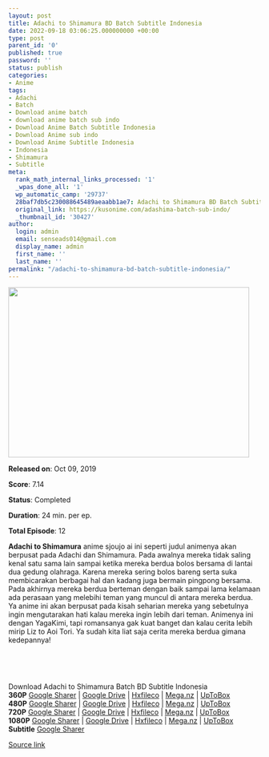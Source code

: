 ```yaml
---
layout: post
title: Adachi to Shimamura BD Batch Subtitle Indonesia
date: 2022-09-18 03:06:25.000000000 +00:00
type: post
parent_id: '0'
published: true
password: ''
status: publish
categories:
- Anime
tags:
- Adachi
- Batch
- Download anime batch
- download anime batch sub indo
- Download Anime Batch Subtitle Indonesia
- Download Anime sub indo
- Download Anime Subtitle Indonesia
- Indonesia
- Shimamura
- Subtitle
meta:
  rank_math_internal_links_processed: '1'
  _wpas_done_all: '1'
  wp_automatic_camp: '29737'
  28baf7db5c230088645489aeaabb1ae7: Adachi to Shimamura BD Batch Subtitle Indonesia
  original_link: https://kusonime.com/adashima-batch-sub-indo/
  _thumbnail_id: '30427'
author:
  login: admin
  email: senseads014@gmail.com
  display_name: admin
  first_name: ''
  last_name: ''
permalink: "/adachi-to-shimamura-bd-batch-subtitle-indonesia/"
---
```

<p><img width="481" height="340" src="{{ site.baseurl }}/assets/2022/09/Adachi-to-Shimamura-481x340.jpg" class="attachment-thumb-large size-thumb-large wp-post-image" alt="" loading="lazy" title="Adachi to Shimamura BD Batch Subtitle Indonesia" srcset="https://kusonime.com/wp-content/uploads/2020/11/Adachi-to-Shimamura-481x340.jpg 481w, https://kusonime.com/wp-content/uploads/2020/11/Adachi-to-Shimamura-300x212.jpg 300w, https://kusonime.com/wp-content/uploads/2020/11/Adachi-to-Shimamura-768x543.jpg 768w, https://kusonime.com/wp-content/uploads/2020/11/Adachi-to-Shimamura-520x368.jpg 520w, https://kusonime.com/wp-content/uploads/2020/11/Adachi-to-Shimamura.jpg 1000w" sizes="(max-width: 481px) 100vw, 481px" />
<p><b>Released on</b>: Oct 09, 2019</p>
<p>
<p><b>Score</b>: 7.14</p>
<p>
<p><b>Status</b>: Completed</p>
<p>
<p><b>Duration</b>: 24 min. per ep.</p>
<p>
<p><b>Total Episode</b>: 12</p>
<p>
<p><strong>Adachi to Shimamura</strong> anime sjoujo ai ini seperti judul animenya akan berpusat pada Adachi dan Shimamura. Pada awalnya mereka tidak saling kenal satu sama lain sampai ketika mereka berdua bolos bersama di lantai dua gedung olahraga. Karena mereka sering bolos bareng serta suka membicarakan berbagai hal dan kadang juga bermain pingpong bersama. Pada akhirnya mereka berdua berteman dengan baik sampai lama kelamaan ada perasaan yang melebihi teman yang muncul di antara mereka berdua. Ya anime ini akan berpusat pada kisah seharian mereka yang sebetulnya ingin mengutarakan hati kalau mereka ingin lebih dari teman. Animenya ini dengan YagaKimi, tapi romansanya gak kuat banget dan kalau cerita lebih mirip Liz to Aoi Tori. Ya sudah kita liat saja cerita mereka berdua gimana kedepannya!</p>
<p>
<p> </p>
<p>
<p> </p>
<p>
<div class="smokeddl">
<div class="smokettl">Download Adachi to Shimamura Batch BD Subtitle Indonesia</div>
<div class="smokeurl"><strong>360P</strong> <a href="https://acefile.co/f/50546163/kusonime-adachi-dan-shimamura-bd-360p-rar" target="_blank" rel="noopener">Google Sharer</a> | <a href="https://drive.google.com/uc?export=download&amp;id=1ggZbO-UAXrMvoFJivyRWTUiyDzg_Ei9P" target="_blank" rel="noopener">Google Drive</a> | <a href="https://hxfile.co/61hsw80d2zxs" target="_blank" rel="noopener">Hxfileco</a> | <a href="https://mega.nz/file/bQcWQTpB#KgRasK6eMNm0ZTPyMx1Qkrff6KfYB55Rqo6ftPBNS1g" target="_blank" rel="noopener">Mega.nz</a> | <a href="https://uptobox.com/tyjk5f6mxnrd" target="_blank" rel="noopener">UpToBox</a></div>
<div class="smokeurl"><strong>480P</strong> <a href="https://acefile.co/f/50546166/kusonime-adachi-dan-shimamura-bd-480p-rar" target="_blank" rel="noopener">Google Sharer</a> | <a href="https://drive.google.com/uc?export=download&amp;id=1RluKbKeBKv5Ue5l4GGTk8_fs4BovZ8da" target="_blank" rel="noopener">Google Drive</a> | <a href="https://hxfile.co/6i1esezelo5g" target="_blank" rel="noopener">Hxfileco</a> | <a href="https://mega.nz/file/yZdm0bKQ#hhONCcyc2PBfHMeN7-rzoNWfVYj-rZrrB8zeuavqvNQ" target="_blank" rel="noopener">Mega.nz</a> | <a href="https://uptobox.com/x5t13qil2n1e" target="_blank" rel="noopener">UpToBox</a></div>
<div class="smokeurl"><strong>720P</strong> <a href="https://acefile.co/f/50546168/kusonime-adachi-dan-shimamura-bd-720p-rar" target="_blank" rel="noopener">Google Sharer</a> | <a href="https://drive.google.com/uc?export=download&amp;id=10dnnM2c8bqBL232UbXuRmoWj0-e6-f_v" target="_blank" rel="noopener">Google Drive</a> | <a href="https://hxfile.co/7ac6ppq8b15o" target="_blank" rel="noopener">Hxfileco</a> | <a href="https://mega.nz/file/fdFiiZCA#x50PkYMRDDezobDDTnHy_vFdBDMlr0EVhIhXco9ukGQ" target="_blank" rel="noopener">Mega.nz</a> | <a href="https://uptobox.com/t5zlnkzs86y9" target="_blank" rel="noopener">UpToBox</a></div>
<div class="smokeurl"><strong>1080P</strong> <a href="https://acefile.co/f/50546173/kusonime-adachi-dan-shimamura-bd-1080p-rar" target="_blank" rel="noopener">Google Sharer</a> | <a href="https://drive.google.com/uc?export=download&amp;id=1rt2-6wAumLE_yCgQgXnABvTFZVPUICm1" target="_blank" rel="noopener">Google Drive</a> | <a href="https://hxfile.co/hwe1dam32354" target="_blank" rel="noopener">Hxfileco</a> | <a href="https://mega.nz/file/LJcG1LJI#1uJdWM9mNGdTBgia4shX1cOsIaYQMOO59azbnYXYPdI" target="_blank" rel="noopener">Mega.nz</a> | <a href="https://uptobox.com/a7f2u33o4v5s" target="_blank" rel="noopener">UpToBox</a></div>
<div class="smokeurl"><strong>Subtitle</strong> <a href="https://acefile.co/f/50546175/kusonime-adachi-dan-shimamura-bd-fontsubs-rar" target="_blank" rel="noopener">Google Sharer</a></div>
</div>
<p><a href="https://kusonime.com/adashima-batch-sub-indo/">Source link </a></p>
